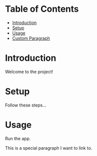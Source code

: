 # Table of Contents
- [Introduction](#introduction)
- [Setup](#setup)
- [Usage](#usage)
- [Custom Paragraph](#custom-paragraph)

# Introduction
Welcome to the project!

# Setup
Follow these steps...

# Usage
Run the app.

<a name="custom-paragraph"></a>
This is a special paragraph I want to link to.

